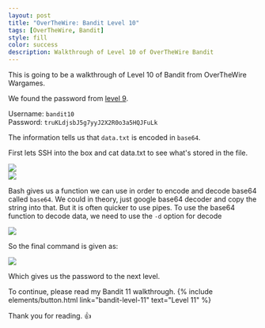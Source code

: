 ```yaml
---
layout: post
title: "OverTheWire: Bandit Level 10"
tags: [OverTheWire, Bandit]
style: fill
color: success
description: Walkthrough of Level 10 of OverTheWire Bandit
---
```


This is going to be a walkthrough of Level 10 of Bandit from OverTheWire Wargames.

We found the password from [level 9](bandit-level-9).

Username: `bandit10`  
Password: `truKLdjsbJ5g7yyJ2X2R0o3a5HQJFuLk`

The information tells us that `data.txt` is encoded in `base64`.

First lets SSH into the box and cat data.txt to see what's stored in the file.

![](/assets/posts/OverTheWire/Bandit/Bandit10/picture1.png)  
![](/assets/posts/OverTheWire/Bandit/Bandit10/picture2.png)

Bash gives us a function we can use in order to encode and decode base64 called `base64`. We could in theory, just google base64 decoder and copy the string into that. But it is often quicker to use pipes.
To use the base64 function to decode data, we need to use the `-d` option for decode

![](/assets/posts/OverTheWire/Bandit/Bandit10/picture3.png)

So the final command is given as:

![](/assets/posts/OverTheWire/Bandit/Bandit10/picture4.png)

Which gives us the password to the next level.

To continue, please read my Bandit 11 walkthrough. {% include elements/button.html link="bandit-level-11" text="Level 11" %}

Thank you for reading. :+1: